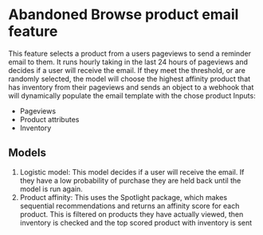 # Abandoned Browse product email feature
This feature selects a product from a users pageviews to send a reminder email to them. It runs hourly taking in the last 24 hours of pageviews and decides if a user will receive the email. If they meet the threshold, or are randomly selected, the model will choose the highest affinity product that has inventory from their pageviews and sends an object to a webhook that will dynamically populate the email template with the chose product
Inputs:
  * Pageviews
  * Product attributes
  * Inventory

## Models
1. Logistic model: This model decides if a user will receive the email. If they have a low probability of purchase they are held back until the model is run again.
2. Product affinity: This uses the Spotlight package, which makes sequential recommendations and returns an affinity score for each product. This is filtered on products they have actually viewed, then inventory is checked and the top scored product with inventory is sent
